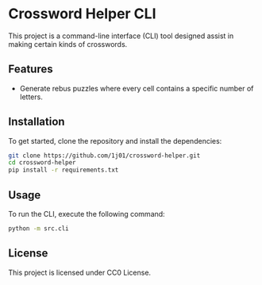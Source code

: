 # Crossword Helper CLI

This project is a command-line interface (CLI) tool designed assist in making certain kinds of crosswords.

## Features

- Generate rebus puzzles where every cell contains a specific number of letters.

## Installation

To get started, clone the repository and install the dependencies:

```bash
git clone https://github.com/1j01/crossword-helper.git
cd crossword-helper
pip install -r requirements.txt
```

## Usage

To run the CLI, execute the following command:

```bash
python -m src.cli
```

## License

This project is licensed under CC0 License.
